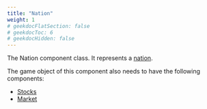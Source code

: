 ```yaml
---
title: "Nation"
weight: 1
# geekdocFlatSection: false
# geekdocToc: 6
# geekdocHidden: false
---
```


The Nation component class. It represents a [nation](docs/the-nation/).

The game object of this component also needs to have the following components:

* [Stocks](classes/general-classes/Stocks/)
* [Market](classes/general-classes/Market/)
